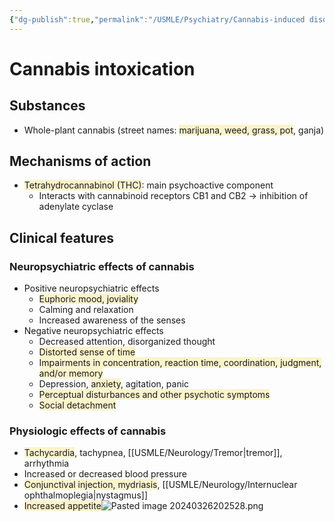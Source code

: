 ```yaml
---
{"dg-publish":true,"permalink":"/USMLE/Psychiatry/Cannabis-induced disorders/"}
---
```


# Cannabis intoxication
## Substances
- Whole-plant cannabis (street names: <span style="background:rgba(240, 200, 0, 0.2)">marijuana, weed, grass, pot</span>, ganja)
## Mechanisms of action
- <span style="background:rgba(240, 200, 0, 0.2)">Tetrahydrocannabinol (THC)</span>: main psychoactive component
	- Interacts with cannabinoid receptors CB1 and CB2 → inhibition of adenylate cyclase
## Clinical features
### Neuropsychiatric effects of cannabis
- Positive neuropsychiatric effects
	- <span style="background:rgba(240, 200, 0, 0.2)">Euphoric mood, joviality</span>
	- Calming and relaxation
	- Increased awareness of the senses
- Negative neuropsychiatric effects
	- Decreased attention, disorganized thought
	- <span style="background:rgba(240, 200, 0, 0.2)">Distorted sense of time</span>
	- <span style="background:rgba(240, 200, 0, 0.2)">Impairments in concentration, reaction time, coordination, judgment, and/or memory</span>
	- Depression, <span style="background:rgba(240, 200, 0, 0.2)">anxiety</span>, agitation, panic
	- <span style="background:rgba(240, 200, 0, 0.2)">Perceptual disturbances and other psychotic symptoms</span>
	- <span style="background:rgba(240, 200, 0, 0.2)">Social detachment</span>
### Physiologic effects of cannabis
- <span style="background:rgba(240, 200, 0, 0.2)">Tachycardia</span>, tachypnea, [[USMLE/Neurology/Tremor\|tremor]], arrhythmia
- Increased or decreased blood pressure
- <span style="background:rgba(240, 200, 0, 0.2)">Conjunctival injection, mydriasis</span>, [[USMLE/Neurology/Internuclear ophthalmoplegia\|nystagmus]]
- <span style="background:rgba(240, 200, 0, 0.2)">Increased appetite</span>![Pasted image 20240326202528.png](/img/user/appendix/Pasted%20image%2020240326202528.png)
